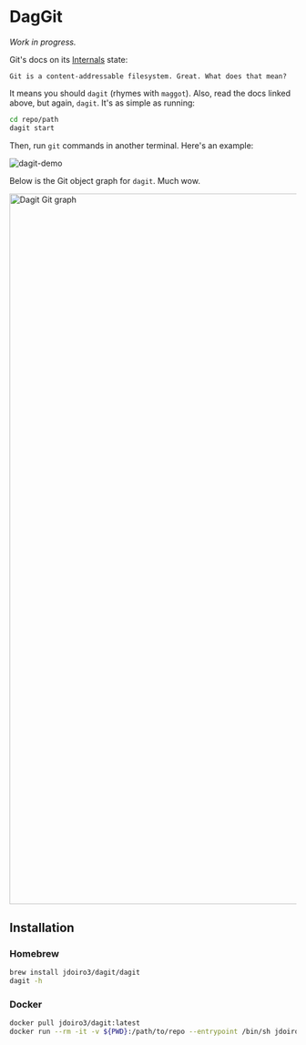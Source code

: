 # DagGit
*Work in progress.*

Git's docs on its [Internals](https://git-scm.com/book/en/v2/Git-Internals-Git-Objects)
state:

```
Git is a content-addressable filesystem. Great. What does that mean?
```

It means you should `dagit` (rhymes with `maggot`). Also, read the docs linked above, but
again, `dagit`. It's as simple as running:

```bash
cd repo/path
dagit start
```

Then, run `git` commands in another terminal. Here's an example:

![dagit-demo](https://github.com/user-attachments/assets/e9572447-4c83-4f4d-8980-e6eba598e825)

Below is the Git object graph for `dagit`. Much wow.

<img width="1249" alt="Dagit Git graph" src="https://github.com/user-attachments/assets/3a7c529e-7592-4eae-85e8-5d16926039b7" />

## Installation

### Homebrew

```bash
brew install jdoiro3/dagit/dagit
dagit -h
```

### Docker

```bash
docker pull jdoiro3/dagit:latest
docker run --rm -it -v ${PWD}:/path/to/repo --entrypoint /bin/sh jdoiro3/dagit
```
